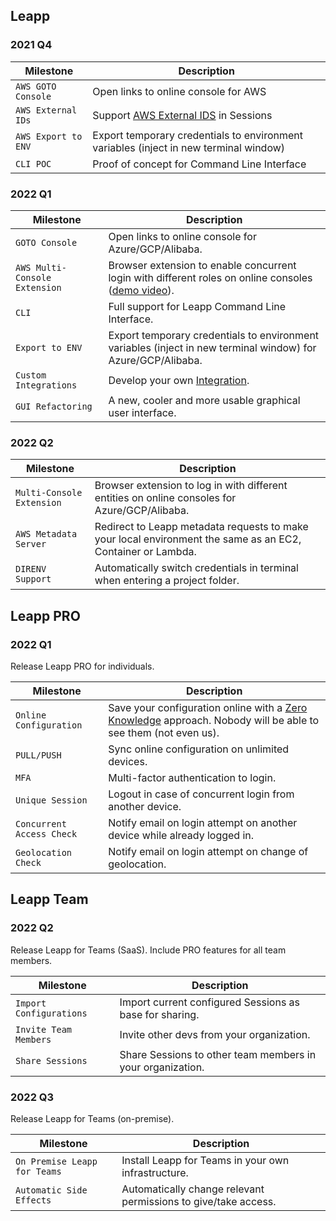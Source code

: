 ## Leapp

### 2021 Q4
| Milestone | Description |
| --------- | ----------- |
| `AWS GOTO Console` | Open links to online console for AWS |
| `AWS External IDs` | Support [AWS External IDS](https://docs.aws.amazon.com/IAM/latest/UserGuide/id_roles_create_for-user_externalid.html) in Sessions |
| `AWS Export to ENV` | Export temporary credentials to environment variables (inject in new terminal window) |
| `CLI POC` | Proof of concept for Command Line Interface |

### 2022 Q1
| Milestone | Description |
| --------- | ----------- |
| `GOTO Console` | Open links to online console for Azure/GCP/Alibaba. |
| `AWS Multi-Console Extension` | Browser extension to enable concurrent login with different roles on online consoles ([demo video]()). |
| `CLI` | Full support for Leapp Command Line Interface. |
| `Export to ENV` | Export temporary credentials to environment variables (inject in new terminal window) for Azure/GCP/Alibaba. |
| `Custom Integrations` | Develop your own [Integration](/integrations). |
| `GUI Refactoring` | A new, cooler and more usable graphical user interface. |

### 2022 Q2
| Milestone | Description |
| --------- | ----------- |
| `Multi-Console Extension` | Browser extension to log in with different entities on online consoles for Azure/GCP/Alibaba. |
| `AWS Metadata Server` | Redirect to Leapp metadata requests to make your local environment the same as an EC2, Container or Lambda. |
| `DIRENV Support` | Automatically switch credentials in terminal when entering a project folder. |

## Leapp PRO
### 2022 Q1
Release Leapp PRO for individuals.

| Milestone | Description |
| --------- | ----------- |
| `Online Configuration` | Save your configuration online with a [Zero Knowledge]() approach. Nobody will be able to see them (not even us). |
| `PULL/PUSH` | Sync online configuration on unlimited devices. |
| `MFA` | Multi-factor authentication to login. |
| `Unique Session` | Logout in case of concurrent login from another device. |
| `Concurrent Access Check` | Notify email on login attempt on another device while already logged in. |
| `Geolocation Check` | Notify email on login attempt on change of geolocation. |

## Leapp Team
### 2022 Q2
Release Leapp for Teams (SaaS). Include PRO features for all team members.

| Milestone | Description |
| --------- | ----------- |
| `Import Configurations` | Import current configured Sessions as base for sharing. |
| `Invite Team Members` | Invite other devs from your organization. |
| `Share Sessions` | Share Sessions to other team members in your organization. |

### 2022 Q3
Release Leapp for Teams (on-premise).

| Milestone | Description |
| --------- | ----------- |
| `On Premise Leapp for Teams` | Install Leapp for Teams in your own infrastructure. |
| `Automatic Side Effects` | Automatically change relevant permissions to give/take access.  |
